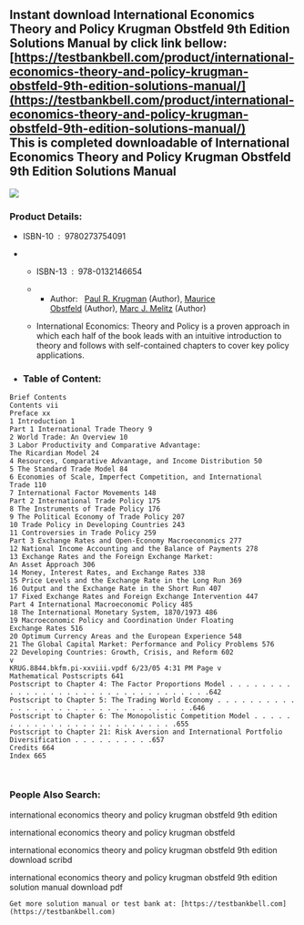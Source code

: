 Instant download **International Economics Theory and Policy Krugman Obstfeld 9th Edition Solutions Manual** by click link bellow:  
[https://testbankbell.com/product/international-economics-theory-and-policy-krugman-obstfeld-9th-edition-solutions-manual/](https://testbankbell.com/product/international-economics-theory-and-policy-krugman-obstfeld-9th-edition-solutions-manual/)  
This is completed downloadable of International Economics Theory and Policy Krugman Obstfeld 9th Edition Solutions Manual
-------------------------------------------------------------------------------------------------------------------------


![](https://testbankbell.com/wp-content/uploads/2023/05/international-economics-theory-and-policy-krugman-obstfeld-9th-sm.jpg)
### Product Details:


* ISBN-10 ‏ : ‎ 9780273754091
* * ISBN-13 ‏ : ‎ 978-0132146654
  * * Author:   [Paul R. Krugman](https://www.amazon.com/s/ref=dp_byline_sr_book_1?ie=UTF8&field-author=Paul+R.+Krugman&text=Paul+R.+Krugman&sort=relevancerank&search-alias=books) (Author), [Maurice Obstfeld](https://www.amazon.com/Maurice-Obstfeld/e/B000APOBHS/ref=dp_byline_cont_book_2) (Author), [Marc J. Melitz](https://www.amazon.com/s/ref=dp_byline_sr_book_3?ie=UTF8&field-author=Marc+J.+Melitz&text=Marc+J.+Melitz&sort=relevancerank&search-alias=books) (Author)
   
  * International Economics: Theory and Policy is a proven approach in which each half of the book leads with an intuitive introduction to theory and follows with self-contained chapters to cover key policy applications.
 
* ### Table of Content:


```
Brief Contents
Contents vii
Preface xx
1 Introduction 1
Part 1 International Trade Theory 9
2 World Trade: An Overview 10
3 Labor Productivity and Comparative Advantage:
The Ricardian Model 24
4 Resources, Comparative Advantage, and Income Distribution 50
5 The Standard Trade Model 84
6 Economies of Scale, Imperfect Competition, and International
Trade 110
7 International Factor Movements 148
Part 2 International Trade Policy 175
8 The Instruments of Trade Policy 176
9 The Political Economy of Trade Policy 207
10 Trade Policy in Developing Countries 243
11 Controversies in Trade Policy 259
Part 3 Exchange Rates and Open-Economy Macroeconomics 277
12 National Income Accounting and the Balance of Payments 278
13 Exchange Rates and the Foreign Exchange Market:
An Asset Approach 306
14 Money, Interest Rates, and Exchange Rates 338
15 Price Levels and the Exchange Rate in the Long Run 369
16 Output and the Exchange Rate in the Short Run 407
17 Fixed Exchange Rates and Foreign Exchange Intervention 447
Part 4 International Macroeconomic Policy 485
18 The International Monetary System, 1870/1973 486
19 Macroeconomic Policy and Coordination Under Floating
Exchange Rates 516
20 Optimum Currency Areas and the European Experience 548
21 The Global Capital Market: Performance and Policy Problems 576
22 Developing Countries: Growth, Crisis, and Reform 602
v
KRUG.8844.bkfm.pi-xxviii.vpdf 6/23/05 4:31 PM Page v
Mathematical Postscripts 641
Postscript to Chapter 4: The Factor Proportions Model . . . . . . . . . . . . . . . . . . . . . . . . . . . . . . . . .642
Postscript to Chapter 5: The Trading World Economy . . . . . . . . . . . . . . . . . . . . . . . . . . . . . . . . .646
Postscript to Chapter 6: The Monopolistic Competition Model . . . . . . . . . . . . . . . . . . . . . . . . . .655
Postscript to Chapter 21: Risk Aversion and International Portfolio Diversification . . . . . . . . . .657
Credits 664
Index 665



```

### People Also Search:


international economics theory and policy krugman obstfeld 9th edition

international economics theory and policy krugman obstfeld

international economics theory and policy krugman obstfeld 9th edition download scribd

international economics theory and policy krugman obstfeld 9th edition solution manual download pdf


    Get more solution manual or test bank at: [https://testbankbell.com](https://testbankbell.com)
